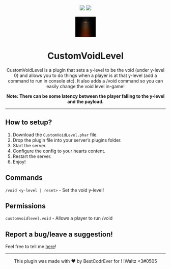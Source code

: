 <div align="center">
<a href="https://poggit.pmmp.io/p/CustomVoidLevel"><img src="https://poggit.pmmp.io/shield.state/CustomVoidLevel"></a>
<a href="https://poggit.pmmp.io/p/CustomVoidLevel"><img src="https://poggit.pmmp.io/shield.api/CustomVoidLevel"></a>
</div><br/>
<div align="center">
<img src="icon.png" width="64" height="64">
<h1 align="center">CustomVoidLevel</h1>
</div>
<div align="center">
<p align="center">CustomVoidLevel is a plugin that sets a y-level to be the void (under y-level 0) and allows you to do things when a player is at that y-level (add a command to run in console etc). It also adds a /void command so you can easily change the void level in-game!</p>

**Note: There can be some latency between the player falling to the y-level and the payload.**
</div>
<hr/>

## How to setup?

1. Download the `CustomVoidLevel.phar` file.
2. Drop the plugin file into your server’s plugins folder.
3. Start the server.
4. Configure the config to your hearts content.
5. Restart the server.
6. Enjoy!

## Commands

`/void <y-level | reset>` - Set the void y-level!

## Permissions

`customvoidlevel.void` - Allows a player to run /void

## Report a bug/leave a suggestion!

Feel free to tell me [here](https://github.com/BestCodrEver/CustomVoidLevel/issues/new)!

<hr/>
<p align="center">This plugin was made with ❤️ by BestCodrEver for ! !Waltz <3#0505</p>
